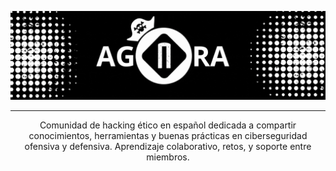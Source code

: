 ![Descripción opcional](https://raw.githubusercontent.com/agoralatam/agoralatam/refs/heads/main/assets/top_pannel.gif)

---

<p align="center">Comunidad de hacking ético en español dedicada a compartir conocimientos, herramientas y buenas prácticas en ciberseguridad ofensiva y defensiva. Aprendizaje colaborativo, retos, y soporte entre miembros.</p>
